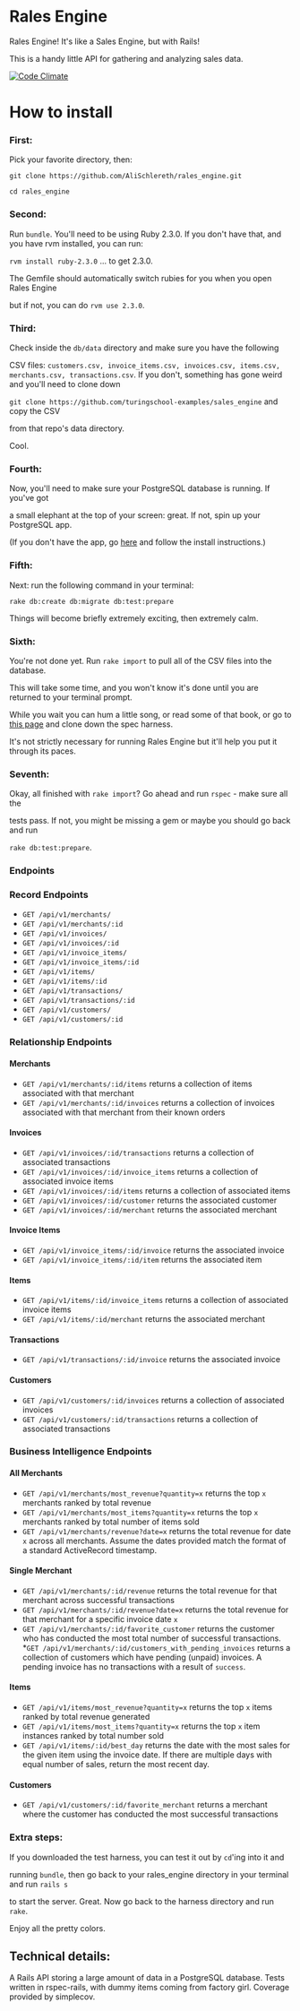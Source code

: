 # Rales Engine

Rales Engine! It's like a Sales Engine, but with Rails!

This is a handy little API for gathering and analyzing sales data. 

[![Code Climate](https://codeclimate.com/github/AliSchlereth/rales_engine/badges/gpa.svg)](https://codeclimate.com/github/AliSchlereth/rales_engine)

# How to install

### First: 
Pick your favorite directory, then:

`git clone https://github.com/AliSchlereth/rales_engine.git`

`cd rales_engine`

### Second: 
Run `bundle`. You'll need to be using Ruby 2.3.0. If you don't have that, 
and you have rvm installed, you can run:

`rvm install ruby-2.3.0` ... to get 2.3.0. 

The Gemfile should automatically switch rubies for you when you open Rales Engine

but if not, you can do `rvm use 2.3.0`.

### Third:
Check inside the `db/data` directory and make sure you have the following

CSV files: `customers.csv, invoice_items.csv, invoices.csv, items.csv, merchants.csv,
transactions.csv`. If you don't, something has gone weird and you'll need to clone down

`git clone https://github.com/turingschool-examples/sales_engine` and copy the CSV

from that repo's data directory.

Cool.

### Fourth:
Now, you'll need to make sure your PostgreSQL database is running. If you've got

a small elephant at the top of your screen: great. If not, spin up your PostgreSQL app.

(If you don't have the app, go [here](http://postgresapp.com/) and follow the install instructions.)

### Fifth:
Next: run the following command in your terminal:

`rake db:create db:migrate db:test:prepare`

Things will become briefly extremely exciting, then extremely calm.

### Sixth: 
You're not done yet. Run `rake import` to pull all of the CSV files into the database.

This will take some time, and you won't know it's done until you are returned to your terminal prompt.

While you wait you can hum a little song, or read some of that book, or go to [this page](https://github.com/turingschool/rales_engine_spec_harness) and clone down the spec harness.

It's not strictly necessary for running Rales Engine but it'll help you put it through its paces.

### Seventh: 

Okay, all finished with `rake import`? Go ahead and run `rspec` - make sure all the

tests pass. If not, you might be missing a gem or maybe you should go back and run

`rake db:test:prepare`. 

### Endpoints  
### Record Endpoints 
* `GET /api/v1/merchants/`
* `GET /api/v1/merchants/:id`
* `GET /api/v1/invoices/`
* `GET /api/v1/invoices/:id`
* `GET /api/v1/invoice_items/`
* `GET /api/v1/invoice_items/:id`
* `GET /api/v1/items/`
* `GET /api/v1/items/:id`
* `GET /api/v1/transactions/`
* `GET /api/v1/transactions/:id`
* `GET /api/v1/customers/`
* `GET /api/v1/customers/:id`

### Relationship Endpoints
#### Merchants

* `GET /api/v1/merchants/:id/items` returns a collection of items associated with that merchant
* `GET /api/v1/merchants/:id/invoices` returns a collection of invoices associated with that merchant from their known orders

#### Invoices

* `GET /api/v1/invoices/:id/transactions` returns a collection of associated transactions
* `GET /api/v1/invoices/:id/invoice_items` returns a collection of associated invoice items
* `GET /api/v1/invoices/:id/items` returns a collection of associated items
* `GET /api/v1/invoices/:id/customer` returns the associated customer
* `GET /api/v1/invoices/:id/merchant` returns the associated merchant

#### Invoice Items

* `GET /api/v1/invoice_items/:id/invoice` returns the associated invoice
* `GET /api/v1/invoice_items/:id/item` returns the associated item

#### Items

* `GET /api/v1/items/:id/invoice_items` returns a collection of associated invoice items
* `GET /api/v1/items/:id/merchant` returns the associated merchant

#### Transactions

* `GET /api/v1/transactions/:id/invoice` returns the associated invoice

#### Customers

* `GET /api/v1/customers/:id/invoices` returns a collection of associated invoices
* `GET /api/v1/customers/:id/transactions` returns a collection of associated transactions 

### Business Intelligence Endpoints
#### All Merchants

* `GET /api/v1/merchants/most_revenue?quantity=x` returns the top `x` merchants ranked by total revenue
* `GET /api/v1/merchants/most_items?quantity=x` returns the top `x` merchants ranked by total number of items sold
* `GET /api/v1/merchants/revenue?date=x` returns the total revenue for date `x` across all merchants. Assume the dates provided match the format of a standard ActiveRecord timestamp.

#### Single Merchant

* `GET /api/v1/merchants/:id/revenue` returns the total revenue for that merchant across successful transactions
* `GET /api/v1/merchants/:id/revenue?date=x` returns the total revenue for that merchant for a specific invoice date `x`
* `GET /api/v1/merchants/:id/favorite_customer` returns the customer who has conducted the most total number of successful transactions.  
*`GET /api/v1/merchants/:id/customers_with_pending_invoices` returns a collection of customers which have pending (unpaid) invoices. A pending invoice has no transactions with a result of `success`.

#### Items

* `GET /api/v1/items/most_revenue?quantity=x` returns the top `x` items ranked by total revenue generated
* `GET /api/v1/items/most_items?quantity=x` returns the top `x` item instances ranked by total number sold
* `GET /api/v1/items/:id/best_day` returns the date with the most sales for the given item using the invoice date. If there are multiple days with equal number of sales, return the most recent day.

#### Customers

* `GET /api/v1/customers/:id/favorite_merchant` returns a merchant where the customer has conducted the most successful transactions

### Extra steps:

If you downloaded the test harness, you can test it out by `cd`'ing into it and

running `bundle`, then go back to your rales_engine directory in your terminal and run `rails s`

to start the server. Great. Now go back to the harness directory and run `rake`.

Enjoy all the pretty colors.

## Technical details:

A Rails API storing a large amount of data in a PostgreSQL database. Tests written
in rspec-rails, with dummy items coming from factory girl. Coverage provided by 
simplecov.






